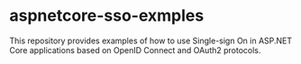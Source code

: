# aspnetcore-sso-exmples
This repository provides examples of how to use Single-sign On in ASP.NET Core applications based on OpenID Connect and OAuth2 protocols.
